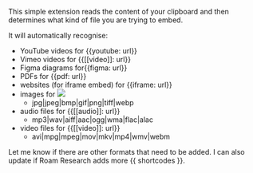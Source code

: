 This simple extension reads the content of your clipboard and then determines what kind of file you are trying to embed.

It will automatically recognise:

- YouTube videos for {{youtube: url}}
- Vimeo videos for {{[[video]]: url}}
- Figma diagrams for{{figma: url}}
- PDFs for {{pdf: url}}
- websites (for iframe embed) for {{iframe: url}}
- images for ![](url)
  - jpg|jpeg|bmp|gif|png|tiff|webp
- audio files for {{[[audio]]: url}}
  - mp3|wav|aiff|aac|ogg|wma|flac|alac
- video files for {{[[video]]: url}}
  - avi|mpg|mpeg|mov|mkv|mp4|wmv|webm

Let me know if there are other formats that need to be added. I can also update if Roam Research adds more {{ shortcodes }}.

